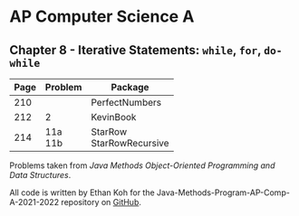 # AP Computer Science A
## Chapter 8 - Iterative Statements: `while`, `for`, `do-while`

| **Page** | **Problem** | **Package**                 |
|----------|-------------|-----------------------------|
| 210      |             | PerfectNumbers              |
| 212      | 2           | KevinBook                   |
| 214      | 11a<br>11b  | StarRow<br>StarRowRecursive |

Problems taken from *Java Methods Object-Oriented Programming and Data Structures*.

All code is written by Ethan Koh for the Java-Methods-Program-AP-Comp-A-2021-2022 repository on [GitHub](https://github.com/ArsiaC01/Java-Methods-Programs-AP-Comp-A-2021-2022).